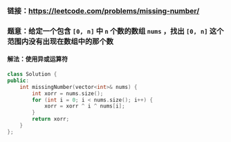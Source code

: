 ### 链接：https://leetcode.com/problems/missing-number/

### 题意：给定一个包含 `[0, n]` 中 `n` 个数的数组 `nums` ，找出 `[0, n]` 这个范围内没有出现在数组中的那个数

#### 解法：使用异或运算符

```C++
class Solution {
public:
    int missingNumber(vector<int>& nums) {
        int xorr = nums.size();
        for (int i = 0; i < nums.size(); i++) {
            xorr = xorr ^ i ^ nums[i];
        }
        return xorr;
    }
};
```

